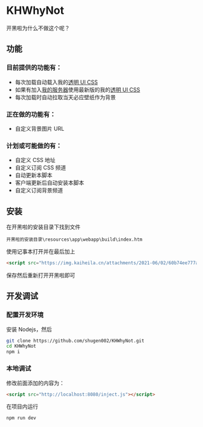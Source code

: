 # KHWhyNot

开黑啦为什么不做这个呢？

## 功能

### 目前提供的功能有：

- 每次加载自动载入我的[透明 UI CSS](https://kaihei.co/S9JaO7)
- 如果有加入[我的服务器](https://kaihei.co/dol02o)使用最新版的我的[透明 UI CSS](https://kaihei.co/S9JaO7)
- 每次加载时自动拉取当天必应壁纸作为背景

### 正在做的功能有：

- 自定义背景图片 URL

### 计划或可能做的有：

- 自定义 CSS 地址
- 自定义订阅 CSS 频道
- 自动更新本脚本
- 客户端更新后自动安装本脚本
- 自定义订阅背景频道

## 安装

在开黑啦的安装目录下找到文件

`开黑啦的安装目录\resources\app\webapp\build\index.htm`

使用记事本打开并在最后加上

```html
<script src="https://img.kaiheila.cn/attachments/2021-06/02/60b74ee777a20.js"></script>
```

保存然后重新打开开黑啦即可

## 开发调试

### 配置开发环境

安装 Nodejs，然后

```bash
git clone https://github.com/shugen002/KHWhyNot.git
cd KHWhyNot
npm i
```

### 本地调试

修改前面添加的内容为：

```html
<script src="http://localhost:8080/inject.js"></script>
```

在项目内运行

```
npm run dev
```

